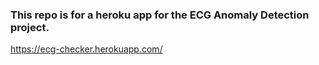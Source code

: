 ### This repo is for a heroku app for the ECG Anomaly Detection project.

https://ecg-checker.herokuapp.com/
